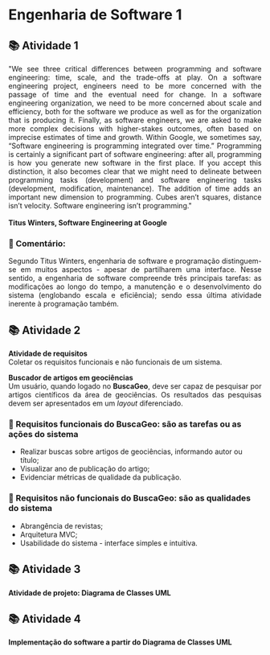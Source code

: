 <h1> Engenharia de Software 1</h1>

<h2> 📚 Atividade 1 </h2>

<p align="justify">
"We see three critical differences between programming and software engineering: time, scale, and the trade-offs at play. On a software engineering project, engineers need to be more concerned with the passage of time and the eventual need for change. In a software engineering organization, we need to be more concerned about scale and efficiency, both for the software we produce as well as for the organization that is producing it. Finally, as software engineers, we are asked to make more complex decisions with higher-stakes outcomes, often based on imprecise estimates of time and growth. Within Google, we sometimes say, “Software engineering is programming integrated over time.” Programming is certainly a significant part of software engineering: after all, programming is how you generate new software in the first place. If you accept this distinction, it also becomes clear that we might need to delineate between programming tasks (development) and software engineering tasks (development, modification, maintenance). The addition of time adds an important new dimension to programming. Cubes aren’t squares, distance isn’t velocity. Software engineering isn’t programming."<br><br>
<b>Titus Winters, Software Engineering at Google</b>
</p>


<h3>🔺 Comentário:</h3>

<p align="justify">
Segundo Titus Winters, engenharia de software e programação distinguem-se em muitos aspectos - apesar de partilharem uma interface. Nesse sentido, a engenharia de software compreende três principais tarefas: as modificações ao longo do tempo, a manutenção e o desenvolvimento do sistema (englobando escala e eficiência); sendo essa última atividade inerente à programação também.</p>

<h2> 📚 Atividade 2 </h2>

<p>
<b>Atividade de requisitos</b><br>
  Coletar os requisitos funcionais e não funcionais de um sistema.<br>
<p align="justify">
  <b>Buscador de artigos em geociências</b><br>
  Um usuário, quando logado no <b>BuscaGeo</b>, deve ser capaz de pesquisar por artigos científicos da área de geociências. Os resultados das pesquisas devem ser apresentados em um <i>layout</i> diferenciado.
  
</p>

</p>


<h3>🔺 Requisitos funcionais do <b>BuscaGeo</b>: são as tarefas ou as ações do sistema</h3>

<p>
<ul>
  <li>Realizar buscas sobre artigos de geociências, informando autor ou título;</li>
  <li>Visualizar ano de publicação do artigo;</li>
  <li>Evidenciar métricas de qualidade da publicação.</li>
</ul>
</p>
<h3>🔺 Requisitos não funcionais do <b>BuscaGeo</b>: são as qualidades do sistema</h3>

<p>
<ul>
  <li>Abrangência de revistas;</li>
  <li>Arquitetura MVC;</li>
  <li> Usabilidade do sistema - interface simples e intuitiva.</li>
</ul>
</p>

<h2> 📚 Atividade 3 </h2>

<p>
<b>Atividade de projeto: Diagrama de Classes UML</b><br>

</p>
<h2> 📚 Atividade 4 </h2>

<p>
<b>Implementação do software a partir do Diagrama de Classes UML</b><br>

</p>





</p>

